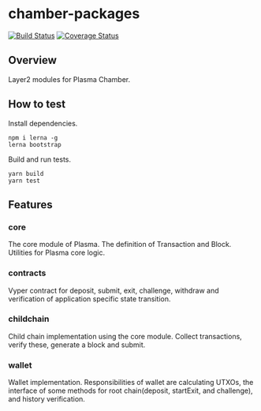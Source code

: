 chamber-packages
=====

[![Build Status](https://travis-ci.org/cryptoeconomicslab/chamber-packages.svg?branch=master)](https://travis-ci.org/cryptoeconomicslab/chamber-packages)
[![Coverage Status](https://coveralls.io/repos/github/cryptoeconomicslab/chamber-packages/badge.svg?branch=master)](https://coveralls.io/github/cryptoeconomicslab/chamber-packages?branch=master)


## Overview

Layer2 modules for Plasma Chamber.

## How to test

Install dependencies.

```
npm i lerna -g
lerna bootstrap
```

Build and run tests.

```
yarn build
yarn test
```

## Features

### core
The core module of Plasma.
The definition of Transaction and Block.
Utilities for Plasma core logic.

### contracts
Vyper contract for deposit, submit, exit, challenge, withdraw and verification of application specific state transition.

### childchain
Child chain implementation using the core module.
Collect transactions, verify these, generate a block and submit.

### wallet
Wallet implementation.
Responsibilities of wallet are calculating UTXOs,
the interface of some methods for root chain(deposit, startExit, and challenge), and history verification.
